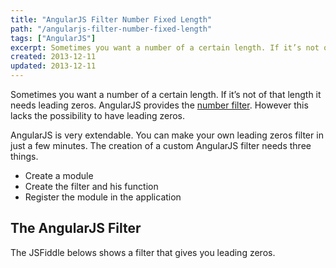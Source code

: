 ```yaml
---
title: "AngularJS Filter Number Fixed Length"
path: "/angularjs-filter-number-fixed-length"
tags: ["AngularJS"]
excerpt: Sometimes you want a number of a certain length. If it’s not of that length it needs leading zeros. AngularJS provides the number filter. However this lacks the possibility to have leading zeros.
created: 2013-12-11
updated: 2013-12-11
---
```



Sometimes you want a number of a certain length. If it’s not of that length it needs leading zeros. AngularJS provides the [number filter](https://docs.angularjs.org/api/ng/filter/number). However this lacks the possibility to have leading zeros.

AngularJS is very extendable. You can make your own leading zeros filter in just a few minutes. The creation of a custom AngularJS filter needs three things.

- Create a module
- Create the filter and his function
- Register the module in the application

## The AngularJS Filter

The JSFiddle belows shows a filter that gives you leading zeros.

